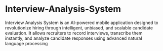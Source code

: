 # Interview-Analysis-System
Interview Analysis System is an AI-powered mobile application designed to revolutionize hiring through intelligent, unbiased, and scalable candidate evaluation. It allows recruiters to record interviews, transcribe them instantly, and analyze candidate responses using advanced natural language processing
